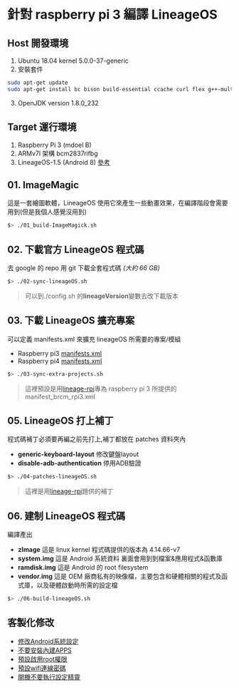 # 針對 raspberry pi 3 編譯 LineageOS

## Host 開發環境

1. Ubuntu 18.04 kernel 5.0.0-37-generic
2. 安裝套件

```bash
sudo apt-get update
sudo apt-get install bc bison build-essential ccache curl flex g++-multilib gcc-multilib git gnupg gperf lib32ncurses5-dev lib32readline-dev lib32z1-dev libesd0-dev liblz4-tool libncurses5-dev libsdl1.2-dev libssl-dev libwxgtk3.0-dev libxml2 libxml2-utils lzop pngcrush rsync schedtool squashfs-tools xsltproc zip zlib1g-dev python-mako imagemagick openjdk-8-jdk gcc-arm-linux-gnueabihf
```

3. OpenJDK version 1.8.0_232

## Target 運行環境

1. Raspberry Pi 3 (mdoel B)
2. ARMv7l 架構 bcm2837rifbg
3. LineageOS-1.5 (Android 8) [參考](https://konstakang.com/devices/rpi3/LineageOS15.1/)

## 01. ImageMagic

這是一套繪圖軟體，LineageOS 使用它來產生一些動畫效果，在編譯階段會需要用到(但是我個人感覺沒用到)

```bash
$> ./01_build-ImageMagick.sh
```

## 02. 下載官方 LineageOS 程式碼

去 google 的 repo 用 git 下載全套程式碼 _(大約 66 GB)_

```bash
$> ./02-sync-lineageOS.sh
```

> 可以到./config.sh 的**lineageVersion**變數去改下載版本

## 03. 下載 LineageOS 擴充專案

可以定義 manifests.xml 來擴充 lineageOS 所需要的專案/模組
* Raspberry pi3 [manifests.xml](https://github.com/lineage-rpi/android_local_manifest/blob/lineage-15.1/manifest_brcm_rpi3.xml)
* Raspberry pi4 [manifests.xml](https://github.com/csimmonds/a4rpi-local-manifest/blob/pie/default.xml)
```bash
$> ./03-sync-extra-projects.sh
```

> 這裡預設是用[lineage-rpi](https://github.com/lineage-rpi/android_local_manifest)專為 raspberry pi 3 所提供的 manifest_brcm_rpi3.xml

## 05. LineageOS 打上補丁

程式碼補丁必須要再編之前先打上,補丁都放在 patches 資料夾內

- **generic-keyboard-layout** 修改鍵盤layout 
- **disable-adb-authentication** 停用ADB驗證
```bash
$> ./04-patches-lineageOS.sh
```
> 這裡是用[lineage-rpi](https://github.com/lineage-rpi/android_local_manifest)題供的補丁

## 06. 建制 LineageOS 程式碼

編譯產出

- **zImage** 這是 linux kernel 程式碼提供的版本為 4.14.66-v7
- **system.img** 這是 Android 系統資料 裏面會用到到檔案&應用程式&函數庫
- **ramdisk.img** 這是 Android 的 root filesystem
- **vendor.img** 這是 OEM 廠商私有的映像檔，主要包含和硬體相關的程式及函式庫，以及硬體啟動時所需的設定檔

```bash
$> ./06-build-lineageOS.sh
```

## 客製化修改
- [修改Android系統設定](lesson/01-modify-android-property.md)
- [不要安裝內建APPS](lesson/02-dont_install_default_apps.md)
- [預設啟用root權限](lesson/03-default-enable-roots.md)
- [預設wifi連線密碼](lesson/04.default_wifi_setting.md)
- [開機不要執行設定精靈](lesson/05-disable-setupwizard.md)
